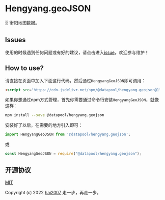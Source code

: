 # Hengyang.geoJSON
🗄️ 衡阳地图数据。

## Issues
使用的时候遇到任何问题或有好的建议，请点击进入[issue](https://github.com/hai2007/datapool/issues)，欢迎参与维护！

## How to use?

请直接在页面中加入下面这行代码，然后通过```HengyangGeoJSON```即可调用：

```html
<script src="https://cdn.jsdelivr.net/npm/@datapool/hengyang.geojson@1"></script>
```

如果你想通过npm方式管理，首先你需要通过命令行安装``````HengyangGeoJSON``````，就像这样：

```bash
npm install --save @datapool/hengyang.geojson
```

安装好了以后，在需要的地方引入即可：

```js
import HengyangGeoJSON from '@datapool/hengyang.geojson';
```

或

```js
const HengyangGeoJSON = require("@datapool/hengyang.geojson");
```

开源协议
---------------------------------------
[MIT](https://github.com/hai2007/datapool/blob/master/LICENSE)

Copyright (c) 2022 [hai2007](https://hai2007.gitee.io/sweethome/) 走一步，再走一步。
